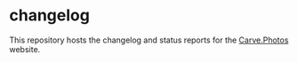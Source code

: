 # changelog
This repository hosts the changelog and status reports for the [Carve.Photos](https://carve.photos) website.
